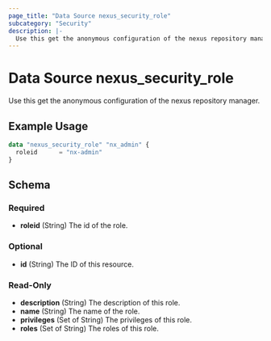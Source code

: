 ```yaml
---
page_title: "Data Source nexus_security_role"
subcategory: "Security"
description: |-
  Use this get the anonymous configuration of the nexus repository manager.
---
```

# Data Source nexus_security_role
Use this get the anonymous configuration of the nexus repository manager.
## Example Usage
```terraform
data "nexus_security_role" "nx_admin" {
  roleid      = "nx-admin"
}
```
<!-- schema generated by tfplugindocs -->
## Schema

### Required

- **roleid** (String) The id of the role.

### Optional

- **id** (String) The ID of this resource.

### Read-Only

- **description** (String) The description of this role.
- **name** (String) The name of the role.
- **privileges** (Set of String) The privileges of this role.
- **roles** (Set of String) The roles of this role.

